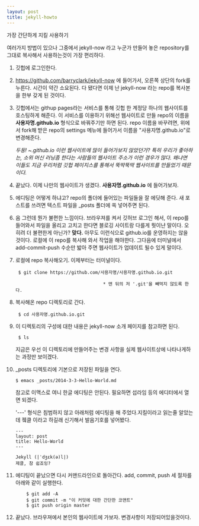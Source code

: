 ```yaml
---
layout: post
title: jekyll-howto
---
```


가장 간단하게 지킬 사용하기<br/>

여러가지 방법이 있으나 그중에서 jekyll-now 라고 누군가 만들어 놓은 repository를 그대로
복사해서 사용하는것이 가장 편리하다.



1. 깃헙에 로그인한다.

2. https://github.com/barryclark/jekyll-now 에 들어가서,
오른쪽 상단의 fork를 누른다. 시간이 약간 소요된다. 다 됐다면 이제 난 jekyll-now 라는 repo를 복사본을 한부 갖게 된 것이다.
3. 깃헙에서는 githup pages라는 서비스를 통해 깃헙 한 계정당 하나의 웹사이트를 호스팅하게 해준다. 이 서비스를 이용하기 위해선 웹사이트로 만들 repo의 이름을 **사용자명.github.io** 형식으로 바꿔주기만 하면 된다. repo 이름을 바꾸려면, 위에서 fork해 받은 repo의 settings 메뉴에 들어가서 이름을 "사용자명.github.io"로 변경해준다.

	*두둥! ~.github.io 이런 웹사이트에 많이 들어가보지 않았던가? 특히 우리가 좋아하는, 소위 머신 러닝좀 한다는 사람들의 웹사이트 주소가 이런 경우가 많다. 왜냐면 이들도 지금 우리처럼 깃헙 페이지스를 통해서 뚝딱뚝딱 웹사이트를 만들었기 때문이다.*
4. 끝났다. 이제 나만의 웹사이트가 생겼다. **사용자명.github.io** 에 들어가보자. 
5. 에디팅은 어떻게 하냐고? repo의 폴더에 들어있는 파일들을 잘 에딧해 준다. 새 포스트를 쓰려면 텍스트 파일을  _posts 폴더에 쏙 넣어주면 된다. 
6. 음 그런데 뭔가 불편한 느낌이다. 브라우져를 켜서 깃허브 로그인 해서, 이 repo를 들어와서 파일을 올리고 고치고 한다면 블로깅 사이트랑 다를게 뭣이냔 말이다. 오히려 더 불편한게 아닌가? **맞다.** 아무도 이런식으로 github.io를 운영하지는 않을 것이다. 로컬에 이 repo를 복사해 와서 작업을 해야한다. 그다음에 터미널에서 add-commit-push 수순만 밟아 주면 웹사이트가 업데이트 될수 있게 말이다.

7. 로컬에 repo 복사해오기. 이제부터는 터미널이다. 

		$ git clone https://github.com/사용자명/사용자명.github.io.git
		
										* 맨 뒤의 저 '.git'을 빼먹지 않도록 한다.

8. 복사해온 repo 디렉토리로 간다.

		$ cd 사용자명.github.io.git

9. 이 디렉토리의 구성에 대한 내용은 jekyll-now 소개 페이지를 참고하면 된다. 
		
		$ ls 
		
	지금은 우선 이 디렉토리에 만들어주는 변경 사항을 실제 웹사이트상에 나타나게하는 과정만 보이겠다.

10. _posts 디렉토리에 기본으로 저장된 파일을 연다.
 
		$ emacs _posts/2014-3-3-Hello-World.md

	참고로 이맥스로 여니 한글 에디팅은 안된다. 필요하면 섭라임 등의 에디터에서 열면 되겠다. 
	
	'---' 형식은 침범하지 않고 아래처럼 에디팅을 해 주었다.지킬이라고 읽는줄 알았는데 젴클 이라고 하길래 신기해서 발음기호를 넣어봤다.
	
		---
		layout: post
		title: Hello-World
		---

		Jekyll (|ˈdʒɛk(ə)l|)
		제클, 참 쉽죠잉?
		
11. 에디팅이 끝났으면 다시 커맨드라인으로 돌아간다. add, commit, push 세 절차를 아래와 같이 실행한다.
			
			$ git add -A 
			$ git commit -m "이 커밋에 대한 간단한 코맨트"
			$ git push origin master

12. 끝났다. 브라우져에서 본인의 웹사이트에 가보자. 변경사항이 저장되어있을것이다.